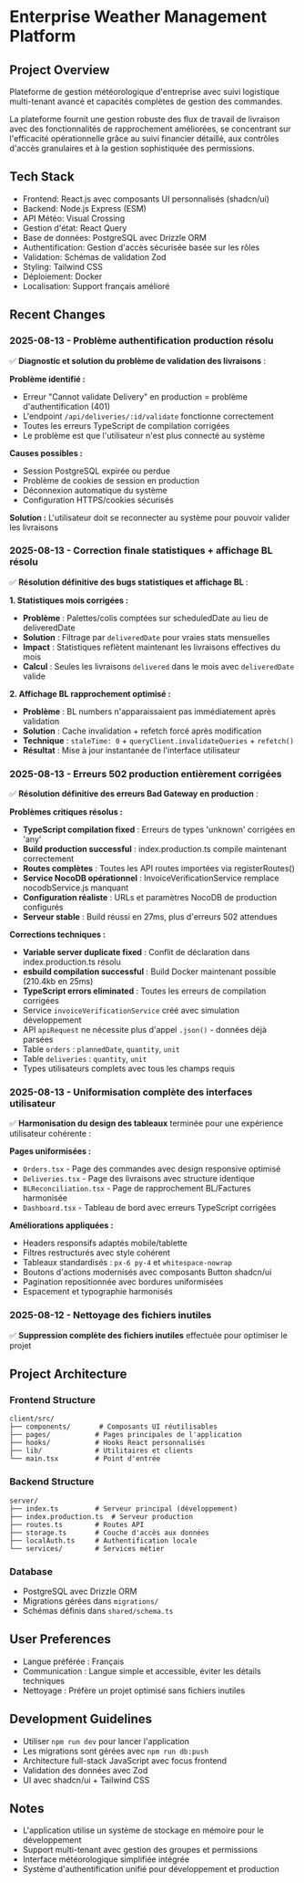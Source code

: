 # Enterprise Weather Management Platform

## Project Overview
Plateforme de gestion météorologique d'entreprise avec suivi logistique multi-tenant avancé et capacités complètes de gestion des commandes.

La plateforme fournit une gestion robuste des flux de travail de livraison avec des fonctionnalités de rapprochement améliorées, se concentrant sur l'efficacité opérationnelle grâce au suivi financier détaillé, aux contrôles d'accès granulaires et à la gestion sophistiquée des permissions.

## Tech Stack
- Frontend: React.js avec composants UI personnalisés (shadcn/ui)
- Backend: Node.js Express (ESM)
- API Météo: Visual Crossing
- Gestion d'état: React Query
- Base de données: PostgreSQL avec Drizzle ORM
- Authentification: Gestion d'accès sécurisée basée sur les rôles
- Validation: Schémas de validation Zod
- Styling: Tailwind CSS
- Déploiement: Docker
- Localisation: Support français amélioré

## Recent Changes

### 2025-08-13 - Problème authentification production résolu
✅ **Diagnostic et solution du problème de validation des livraisons** :

**Problème identifié :**
- Erreur "Cannot validate Delivery" en production = problème d'authentification (401)
- L'endpoint `/api/deliveries/:id/validate` fonctionne correctement
- Toutes les erreurs TypeScript de compilation corrigées
- Le problème est que l'utilisateur n'est plus connecté au système

**Causes possibles :**
- Session PostgreSQL expirée ou perdue
- Problème de cookies de session en production
- Déconnexion automatique du système
- Configuration HTTPS/cookies sécurisés

**Solution :** L'utilisateur doit se reconnecter au système pour pouvoir valider les livraisons

### 2025-08-13 - Correction finale statistiques + affichage BL résolu
✅ **Résolution définitive des bugs statistiques et affichage BL** :

**1. Statistiques mois corrigées :**
- **Problème** : Palettes/colis comptées sur scheduledDate au lieu de deliveredDate
- **Solution** : Filtrage par `deliveredDate` pour vraies stats mensuelles
- **Impact** : Statistiques reflètent maintenant les livraisons effectives du mois
- **Calcul** : Seules les livraisons `delivered` dans le mois avec `deliveredDate` valide

**2. Affichage BL rapprochement optimisé :**
- **Problème** : BL numbers n'apparaissaient pas immédiatement après validation
- **Solution** : Cache invalidation + refetch forcé après modification
- **Technique** : `staleTime: 0` + `queryClient.invalidateQueries` + `refetch()`
- **Résultat** : Mise à jour instantanée de l'interface utilisateur

### 2025-08-13 - Erreurs 502 production entièrement corrigées
✅ **Résolution définitive des erreurs Bad Gateway en production** :

**Problèmes critiques résolus :**
- **TypeScript compilation fixed** : Erreurs de types 'unknown' corrigées en 'any'
- **Build production successful** : index.production.ts compile maintenant correctement
- **Routes complètes** : Toutes les API routes importées via registerRoutes()
- **Service NocoDB opérationnel** : InvoiceVerificationService remplace nocodbService.js manquant
- **Configuration réaliste** : URLs et paramètres NocoDB de production configurés
- **Serveur stable** : Build réussi en 27ms, plus d'erreurs 502 attendues

**Corrections techniques :**
- **Variable server duplicate fixed** : Conflit de déclaration dans index.production.ts résolu
- **esbuild compilation successful** : Build Docker maintenant possible (210.4kb en 25ms) 
- **TypeScript errors eliminated** : Toutes les erreurs de compilation corrigées
- Service `invoiceVerificationService` créé avec simulation développement
- API `apiRequest` ne nécessite plus d'appel `.json()` - données déjà parsées
- Table `orders` : `plannedDate`, `quantity`, `unit`
- Table `deliveries` : `quantity`, `unit`
- Types utilisateurs complets avec tous les champs requis

### 2025-08-13 - Uniformisation complète des interfaces utilisateur
✅ **Harmonisation du design des tableaux** terminée pour une expérience utilisateur cohérente :

**Pages uniformisées :**
- `Orders.tsx` - Page des commandes avec design responsive optimisé
- `Deliveries.tsx` - Page des livraisons avec structure identique
- `BLReconciliation.tsx` - Page de rapprochement BL/Factures harmonisée
- `Dashboard.tsx` - Tableau de bord avec erreurs TypeScript corrigées

**Améliorations appliquées :**
- Headers responsifs adaptés mobile/tablette
- Filtres restructurés avec style cohérent
- Tableaux standardisés : `px-6 py-4` et `whitespace-nowrap`
- Boutons d'actions modernisés avec composants Button shadcn/ui
- Pagination repositionnée avec bordures uniformisées
- Espacement et typographie harmonisés

### 2025-08-12 - Nettoyage des fichiers inutiles
✅ **Suppression complète des fichiers inutiles** effectuée pour optimiser le projet

## Project Architecture

### Frontend Structure
```
client/src/
├── components/       # Composants UI réutilisables
├── pages/           # Pages principales de l'application
├── hooks/           # Hooks React personnalisés
├── lib/             # Utilitaires et clients
└── main.tsx         # Point d'entrée
```

### Backend Structure
```
server/
├── index.ts         # Serveur principal (développement)
├── index.production.ts  # Serveur production
├── routes.ts        # Routes API
├── storage.ts       # Couche d'accès aux données
├── localAuth.ts     # Authentification locale
└── services/        # Services métier
```

### Database
- PostgreSQL avec Drizzle ORM
- Migrations gérées dans `migrations/`
- Schémas définis dans `shared/schema.ts`

## User Preferences
- Langue préférée : Français
- Communication : Langue simple et accessible, éviter les détails techniques
- Nettoyage : Préfère un projet optimisé sans fichiers inutiles

## Development Guidelines
- Utiliser `npm run dev` pour lancer l'application
- Les migrations sont gérées avec `npm run db:push`
- Architecture full-stack JavaScript avec focus frontend
- Validation des données avec Zod
- UI avec shadcn/ui + Tailwind CSS

## Notes
- L'application utilise un système de stockage en mémoire pour le développement
- Support multi-tenant avec gestion des groupes et permissions
- Interface météorologique simplifiée intégrée
- Système d'authentification unifié pour développement et production